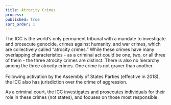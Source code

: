```yaml
---
title: Atrocity Crimes
process:
published: true
sort_order: 1
---
```


The ICC is the world’s only permanent tribunal with a mandate to investigate and prosecute genocide, crimes against humanity, and war crimes, which are collectively called “atrocity crimes.” While these crimes have many overlapping characteristics - as a criminal act could be one, two, or all three of them - the three atrocity crimes are distinct. There is also no hierarchy among the three atrocity crimes. One crime is not graver than another.<br><br>Following activation by the Assembly of States Parties (effective in 2018), the ICC also has jurisdiction over the crime of aggression.

As a criminal court, the ICC investigates and prosecutes individuals for their role in these crimes (not states), and focuses on those most responsible.

